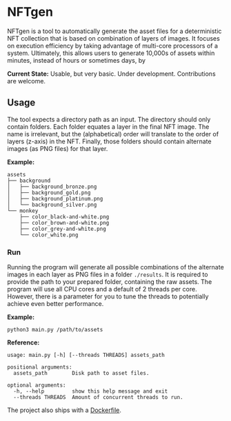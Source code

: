 # NFTgen

NFTgen is a tool to automatically generate the asset files for a deterministic NFT collection that is based on combination of layers of images.
It focuses on execution efficiency by taking advantage of multi-core processors of a system.
Ultimately, this allows users to generate 10,000s of assets within minutes, instead of hours or sometimes days, by 

**Current State:** Usable, but very basic. Under development. Contributions are welcome.

## Usage

The tool expects a directory path as an input. The directory should only contain folders. Each folder equates a layer in the final NFT image. The name is irrelevant, but the (alphabetical) order will translate to the order of layers (z-axis) in the NFT. Finally, those folders should contain alternate images (as PNG files) for that layer.

**Example:**
```
assets
├── background
│   ├── background_bronze.png
│   ├── background_gold.png
│   ├── background_platinum.png
│   └── background_silver.png
└── monkey
    ├── color_black-and-white.png
    ├── color_brown-and-white.png
    ├── color_grey-and-white.png
    └── color_white.png
```

### Run

Running the program will generate all possible combinations of the alternate images in each layer as PNG files in a folder `./results`.
It is required to provide the path to your prepared folder, containing the raw assets.
The program will use all CPU cores and a default of 2 threads per core. However, there is a parameter for you to tune the threads to potentially achieve even better performance.

**Example:**
```
python3 main.py /path/to/assets
```

**Reference:**
```
usage: main.py [-h] [--threads THREADS] assets_path

positional arguments:
  assets_path        Disk path to asset files.

optional arguments:
  -h, --help         show this help message and exit
  --threads THREADS  Amount of concurrent threads to run.
```

The project also ships with a [Dockerfile](./Dockerfile).